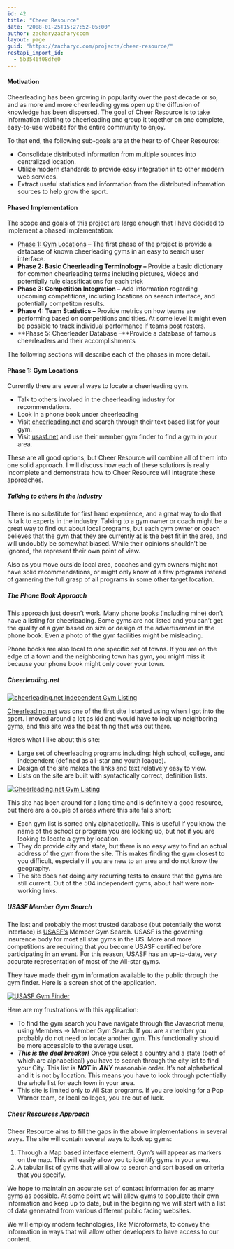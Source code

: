 ```yaml
---
id: 42
title: "Cheer Resource"
date: "2008-01-25T15:27:52-05:00"
author: zacharyzacharyccom
layout: page
guid: "https://zacharyc.com/projects/cheer-resource/"
restapi_import_id:
  - 5b3546f08dfe0
---
```


#### Motivation

Cheerleading has been growing in popularity over the past decade or so, and as more and more cheerleading gyms open up the diffusion of knowledge has been dispersed. The goal of Cheer Resource is to take information relating to cheerleading and group it together on one complete, easy-to-use website for the entire community to enjoy.

To that end, the following sub-goals are at the hear to of Cheer Resource:

- Consolidate distributed information from multiple sources into centralized location.
- Utilize modern standards to provide easy integration in to other modern web services.
- Extract useful statistics and information from the distributed information sources to help grow the sport.

#### Phased Implementation

The scope and goals of this project are large enough that I have decided to implement a phased implementation:

- [Phase 1: Gym Locations](#phase_1) – The first phase of the project is provide a database of known cheerleading gyms in an easy to search user interface.
- **Phase 2: Basic Cheerleading Terminology –** Provide a basic dictionary for common cheerleading terms including pictures, videos and potentially rule classifications for each trick
- **Phase 3: Competition Integration –** Add information regarding upcoming competitions, including locations on search interface, and potentially competiton results.
- **Phase 4: Team Statistics –** Provide metrics on how teams are performing based on competitions and titles. At some level it might even be possible to track individual performance if teams post rosters.
- **Phase 5: Cheerleader Database –**Provide a database of famous cheerleaders and their accomplishments

The following sections will describe each of the phases in more detail.

#### <a name="phase_1"></a>Phase 1: Gym Locations

Currently there are several ways to locate a cheerleading gym.

- Talk to others involved in the cheerleading industry for recommendations.
- Look in a phone book under cheerleading
- Visit [cheerleading.net](http://www.cheerleading.net) and search through their text based list for your gym.
- Visit [usasf.net](http://www.usasf.net) and use their member gym finder to find a gym in your area.

These are all good options, but Cheer Resource will combine all of them into one solid approach. I will discuss how each of these solutions is really incomplete and demonstrate how to Cheer Resource will integrate these approaches.

##### Talking to others in the Industry

There is no substitute for first hand experience, and a great way to do that is talk to experts in the industry. Talking to a gym owner or coach might be a great way to find out about local programs, but each gym owner or coach believes that the gym that they are currently at is the best fit in the area, and will undoubtly be somewhat biased. While their opinions shouldn’t be ignored, the represent their own point of view.

Also as you move outside local area, coaches and gym owners might not have solid recommendations, or might only know of a few programs instead of garnering the full grasp of all programs in some other target location.

##### The Phone Book Approach

This approach just doesn’t work. Many phone books (including mine) don’t have a listing for cheerleading. Some gyms are not listed and you can’t get the quality of a gym based on size or design of the advertisement in the phone book. Even a photo of the gym facilities might be misleading.

Phone books are also local to one specific set of towns. If you are on the edge of a town and the neighboring town has gym, you might miss it because your phone book might only cover your town.

##### Cheerleading.net

[![cheerleading.net Independent Gym Listing](/assets/img/2008/02/cheerleadnet_net_window.thumbnail.png?w=1100&ssl=1)](/assets/img/2008/02/cheerleadnet_net_window.png?ssl=1 "cheerleading.net Independent Gym Listing")

[Cheerleading.net](http://www.cheerleading.net) was one of the first site I started using when I got into the sport. I moved around a lot as kid and would have to look up neighboring gyms, and this site was the best thing that was out there.

Here’s what I like about this site:

- Large set of cheerleading programs including: high school, college, and independent (defined as all-star and youth league).
- Design of the site makes the links and text relatively easy to view.
- Lists on the site are built with syntactically correct, definition lists.

[![Cheerleading.net Gym Listing](/assets/img/2008/02/cheerleadnet_net_list_selection.thumbnail.png?w=1100&ssl=1)](/assets/img/2008/02/cheerleadnet_net_list_selection.png?ssl=1 "Cheerleading.net Gym Listing")

This site has been around for a long time and is definitely a good resource, but there are a couple of areas where this site falls short:

- Each gym list is sorted only alphabetically. This is useful if you know the name of the school or program you are looking up, but not if you are looking to locate a gym by location.
- They do provide city and state, but there is no easy way to find an actual address of the gym from the site. This makes finding the gym closest to you difficult, especially if you are new to an area and do not know the geography.
- The site does not doing any recurring tests to ensure that the gyms are still current. Out of the 504 independent gyms, about half were non-working links.

##### USASF Member Gym Search

The last and probably the most trusted database (but potentially the worst interface) is [USASF’s](http://www.usasf.net) Member Gym Search. USASF is the governing insurence body for most all star gyms in the US. More and more competitions are requiring that you become USASF certified before participating in an event. For this reason, USASF has an up-to-date, very accurate representation of most of the All-star gyms.

They have made their gym information available to the public through the gym finder. Here is a screen shot of the application.

[![USASF Gym Finder](/assets/img/2008/02/usasf_gymfinder.png?w=500&ssl=1)](https://zacharyc.com/projects/cheer-resource/usasf-gym-finder/)

Here are my frustrations with this application:

- To find the gym search you have navigate through the Javascript menu, using Members -&gt; Member Gym Search. If you are a member you probably do not need to locate another gym. This functionality should be more accessible to the average user.
- **_This is the deal breaker!_** Once you select a country and a state (both of which are alphabetical) you have to search through the city list to find your City. This list is **_NOT_** in **_ANY_** reasonable order. It’s not alphabetical and it is not by location. This means you have to look through potentially the whole list for each town in your area.
- This site is limited only to All Star programs. If you are looking for a Pop Warner team, or local colleges, you are out of luck.

##### Cheer Resources Approach

Cheer Resource aims to fill the gaps in the above implementations in several ways. The site will contain several ways to look up gyms:

1. Through a Map based interface element. Gym’s will appear as markers on the map. This will easily allow you to identify gyms in your area.
2. A tabular list of gyms that will allow to search and sort based on criteria that you specify.

We hope to maintain an accurate set of contact information for as many gyms as possible. At some point we will allow gyms to populate their own information and keep up to date, but in the beginning we will start with a list of data generated from various different public facing websites.

We will employ modern technologies, like Microformats, to convey the information in ways that will allow other developers to have access to our content.
